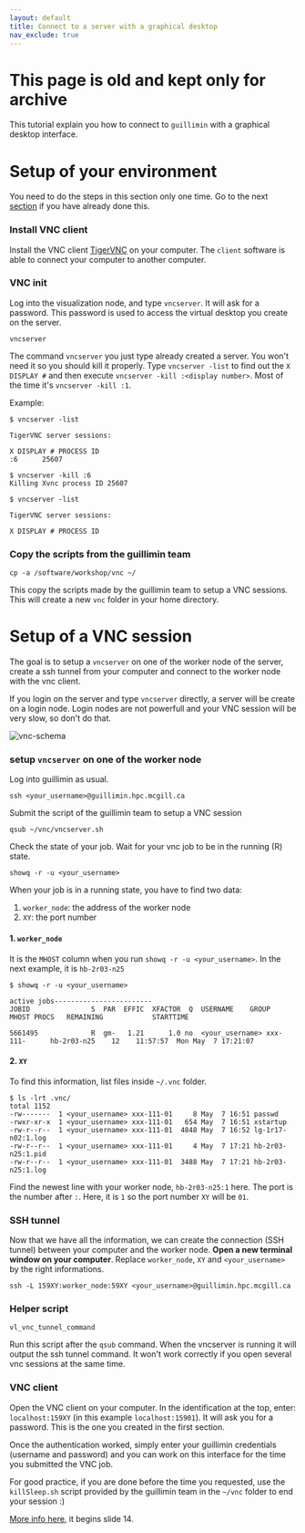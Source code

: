 ```yaml
---
layout: default
title: Connect to a server with a graphical desktop
nav_exclude: true
---
```


# This page is old and kept only for archive

This tutorial explain you how to connect to `guillimin` with a graphical desktop interface.

# Setup of your environment

You need to do the steps in this section only one time. Go to the next [section](./Connect-to-a-server-with-a-graphical-desktop#setup-of-a-vnc-session) if you have already done this.

### Install VNC client

Install the VNC client [TigerVNC][tigervnc] on your computer. The `client` software is able to connect your computer to another computer.

### VNC init

Log into the visualization node, and type `vncserver`. It will ask for a password. This password is used to access the virtual desktop you create on the server.

`vncserver`

The command `vncserver` you just type already created a server. You won't need it so you should kill it properly. Type `vncserver -list` to find out the `X DISPLAY #` and then execute `vncserver -kill :<display number>`. Most of the time it's `vncserver -kill :1`.

Example:
```
$ vncserver -list

TigerVNC server sessions:

X DISPLAY #	PROCESS ID
:6		25607

$ vncserver -kill :6
Killing Xvnc process ID 25607

$ vncserver -list

TigerVNC server sessions:

X DISPLAY #	PROCESS ID

```

### Copy the scripts from the guillimin team

`cp -a /software/workshop/vnc ~/`

This copy the scripts made by the guillimin team to setup a VNC sessions. This will create a new `vnc` folder in your home directory.

# Setup of a VNC session

The goal is to setup a `vncserver` on one of the worker node of the server, create a ssh tunnel from your computer and connect to the worker node with the vnc client.

If you login on the server and type `vncserver` directly, a server will be create on a login node. Login nodes are not powerfull and your VNC session will be very slow, so don't do that.

![vnc-schema](/assests/images/vnc-schema.png)

### setup `vncserver` on one of the worker node

Log into guillimin as usual.

`ssh <your_username>@guillimin.hpc.mcgill.ca`

Submit the script of the guillimin team to setup a VNC session

`qsub ~/vnc/vncserver.sh`

Check the state of your job. Wait for your vnc job to be in the running (R) state.

`showq -r -u <your_username>`

When your job is in a running state, you have to find two data:
1. `worker_node`: the address of the worker node
2. `XY`: the port number

#### 1. `worker_node`

It is the `MHOST` column when you run `showq -r -u <your_username>`. In the next example, it is `hb-2r03-n25`

```
$ showq -r -u <your_username>

active jobs------------------------
JOBID               S  PAR  EFFIC  XFACTOR  Q  USERNAME    GROUP            MHOST PROCS   REMAINING            STARTTIME

5661495             R  gm-   1.21      1.0 no  <your_username> xxx-111-      hb-2r03-n25    12    11:57:57  Mon May  7 17:21:07
```

#### 2. `XY`

To find this information, list files inside `~/.vnc` folder.

```
$ ls -lrt .vnc/
total 1152
-rw-------  1 <your_username> xxx-111-01     8 May  7 16:51 passwd
-rwxr-xr-x  1 <your_username> xxx-111-01   654 May  7 16:51 xstartup
-rw-r--r--  1 <your_username> xxx-111-01  4848 May  7 16:52 lg-1r17-n02:1.log
-rw-r--r--  1 <your_username> xxx-111-01     4 May  7 17:21 hb-2r03-n25:1.pid
-rw-r--r--  1 <your_username> xxx-111-01  3488 May  7 17:21 hb-2r03-n25:1.log
```

Find the newest line with your worker node, `hb-2r03-n25:1` here. The port is the number after `:`. Here, it is `1` so  the port number `XY` will be `01`.

### SSH tunnel

Now that we have all the information, we can create the connection (SSH tunnel) between your computer and the worker node. **Open a new terminal window on your computer**. Replace `worker_node`, `XY` and `<your_username>` by the right informations.

`ssh -L 159XY:worker_node:59XY <your_username>@guillimin.hpc.mcgill.ca`

### Helper script

`vl_vnc_tunnel_command`

Run this script after the `qsub` command. When the vncserver is running it will output the ssh tunnel command. It won't work correctly if you open several vnc sessions at the same time.

### VNC client

Open the VNC client on your computer. In the identification at the top, enter: `localhost:159XY` (in this example `localhost:15901`). It will ask you for a password. This is the one you created in the first section.

Once the authentication worked, simply enter your guillimin credentials (username and password) and you can work on this interface for the time you submitted the VNC job.

For good practice, if you are done before the time you requested, use the `killSleep.sh` script provided by the guillimin team in the `~/vnc` folder to end your session :) 

[More info here][usermeeting-vnc], it begins slide 14.

[tigervnc]: http://tigervnc.org/
[usermeeting-vnc]: http://www.hpc.mcgill.ca/downloads/user_meetings/McGillHPC-UsersMeeting-VNC-X2Go-XQuartz-20170413.pdf
